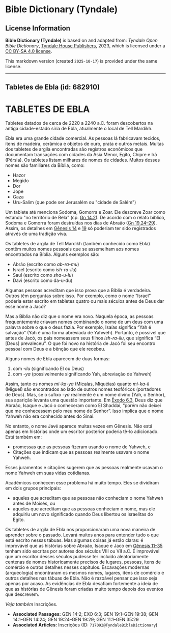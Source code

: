# Bible Dictionary (Tyndale)

## License Information

**Bible Dictionary (Tyndale)** is based on and adapted from: _Tyndale Open Bible Dictionary_, [Tyndale House Publishers](https://tyndaleopenresources.com/), 2023, which is licensed under a [CC BY-SA 4.0 license](https://creativecommons.org/licenses/by-sa/4.0/legalcode.en).

This markdown version (created `2025-10-17`) is provided under the same license.



--------------------------------

## Tabletes de Ebla (id: 682910)

TABLETES DE EBLA
================

Tabletes datados de cerca de 2220 a 2240 a.C. foram descobertos na antiga cidade\-estado síria de Ebla, atualmente o local de Tell Mardikh.

Ebla era uma grande cidade comercial. As pessoas lá fabricavam tecidos, itens de madeira, cerâmica e objetos de ouro, prata e outros metais. Muitas dos tabletes de argila encontradas são registros econômicos que documentam transações com cidades da Ásia Menor, Egito, Chipre e Irã (Pérsia). Os tabletes listam milhares de nomes de cidades. Muitos desses nomes são familiares da Bíblia, como:

* Hazor
* Megido
* Dor
* Jope
* Gaza
* Uru\-Salim (que pode ser Jerusalém ou "cidade de Salém")

Um tablete até menciona Sodoma, Gomorra e Zoar. Ele descreve Zoar como estando "no território de Bela" (cp. [Gn 14\.2](https://ref.ly/Gen14:2)). De acordo com o relato bíblico, Sodoma e Gomorra foram destruídas nos dias de Abraão ([Gn 19\.24–29](https://ref.ly/Gen19:24-Gen19:29)). Assim, os detalhes em [Gênesis 14](https://ref.ly/Gen14:1-Gen14:24) e [19](https://ref.ly/Gen19:1-Gen19:38) só poderiam ter sido registrados através de uma tradição viva.

Os tabletes de argila de Tell Mardikh (também conhecido como Ebla) contêm muitos nomes pessoais que se assemelham aos nomes encontrados na Bíblia. Alguns exemplos são:

* Abrão (escrito como *ab\-ra\-mu*)
* Israel (escrito como *ish\-ra\-ilu*)
* Saul (escrito como *sha\-u\-lu*)
* Davi (escrito como da\-u\-du)

Algumas pessoas acreditam que isso prova que a Bíblia é verdadeira. Outros têm perguntas sobre isso. Por exemplo, como o nome “Israel” poderia estar escrito em tabletes quatro ou mais séculos antes de Deus dar esse nome a Jacó?

Mas a Bíblia não diz que o nome era novo. Naquela época, as pessoas frequentemente criavam nomes combinando o nome de um deus com uma palavra sobre o que o deus fazia. Por exemplo, Isaías significa “Yah é salvação” (Yah é uma forma abreviada de Yahweh). Portanto, é possível que antes de Jacó, os pais nomeassem seus filhos *ish\-ra\-ilu*, que significa “El \[Deus] prevaleceu”. O que foi novo na história de Jacó foi seu encontro pessoal com Deus e a bênção que ele recebeu.

Alguns nomes de Ebla aparecem de duas formas:

1. com \-*ilu* (significando El ou Deus)
2. com *\-ya* (possivelmente significando Yah, abreviação de Yahweh)

Assim, tanto os nomes *mi\-ka\-ya* (Micaías, Miquéias) quanto *mi\-ka\-il* (Miguel) são encontrados ao lado de outros nomes teofóricos (portadores de Deus). Mas, se o sufixo *\-ya* realmente é um nome divino (Yah, o Senhor), sua aparição levanta uma questão importante. Em [Êxodo 6\.3](https://ref.ly/Exod6:3), Deus diz que Abraão, Isaque e Jacó o conheceram como El Shaddai, “porém não deixei que me conhecessem pelo meu nome de Senhor”. Isso implica que o nome Yahweh não era conhecido antes do Sinai.

No entanto, o nome Javé aparece muitas vezes em Gênesis. Não está apenas em histórias onde um escritor posterior poderia tê\-lo adicionado. Está também em:

* promessas que as pessoas fizeram usando o nome de Yahweh, e
* Citações que indicam que as pessoas realmente usavam o nome Yahweh.

Esses juramentos e citações sugerem que as pessoas realmente usavam o nome Yahweh em suas vidas cotidianas.

Acadêmicos conhecem esse problema há muito tempo. Eles se dividiram em dois grupos principais:

* aqueles que acreditam que as pessoas não conheciam o nome Yahweh antes de Moisés, ou
* aqueles que acreditam que as pessoas conheciam o nome, mas ele adquiriu um novo significado quando Deus libertou os israelitas do Egito.

Os tabletes de argila de Ebla nos proporcionaram uma nova maneira de aprender sobre o passado. Levará muitos anos para entender tudo o que está escrito nessas tábuas. Mas algumas coisas já estão claras: é improvável que as histórias sobre Abraão, Isaque e Jacó em [Gênesis 11–35](https://ref.ly/Gen11:1-Gen35:29) tenham sido escritas por autores dos séculos VIII ou VII a.C. É improvável que um escritor desses séculos pudesse ter incluído aleatoriamente centenas de nomes historicamente precisos de lugares, pessoas, itens de comércio e outros detalhes nesses capítulos. Escavações modernas (arqueologia) encontraram os mesmos nomes, lugares, itens de comércio e outros detalhes nas tábuas de Ebla. Não é razoável pensar que isso seja apenas por acaso. As evidências de Ebla desafiam fortemente a ideia de que as histórias de Gênesis foram criadas muito tempo depois dos eventos que descrevem.

*Veja também* Inscrições.

* **Associated Passages:** GEN 14:2; EXO 6:3; GEN 19:1–GEN 19:38; GEN 14:1–GEN 14:24; GEN 19:24–GEN 19:29; GEN 11:1–GEN 35:29
* **Associated Articles:** Inscrições (ID: `717092@TyndaleBibleDictionary`)

